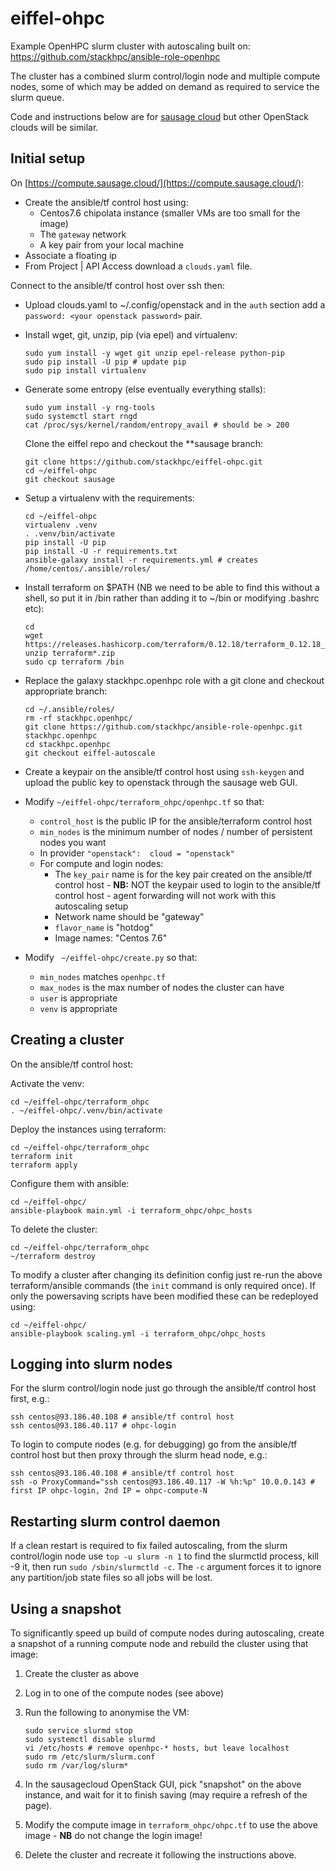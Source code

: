 # eiffel-ohpc

Example OpenHPC slurm cluster with autoscaling built on:
https://github.com/stackhpc/ansible-role-openhpc

The cluster has a combined slurm control/login node and multiple compute nodes, some of which may be added on demand as required to service the slurm queue.

Code and instructions below are for [sausage cloud](https://compute.sausage.cloud/) but other OpenStack clouds will be similar.

## Initial setup

On [https://compute.sausage.cloud/](https://compute.sausage.cloud/):

- Create the ansible/tf control host using:
  - Centos7.6 chipolata instance (smaller VMs are too small for the image)
  - The `gateway` network
  - A key pair from your local machine 
- Associate a floating ip
- From Project | API Access download a `clouds.yaml` file.

Connect to the ansible/tf control host over ssh then:
- Upload clouds.yaml to ~/.config/openstack and in the `auth` section add a `password: <your openstack password>` pair.
- Install wget, git, unzip, pip (via epel) and virtualenv:

  ```shell
  sudo yum install -y wget git unzip epel-release python-pip
  sudo pip install -U pip # update pip
  sudo pip install virtualenv
  ```

- Generate some entropy (else eventually everything stalls):

  ```shell
  sudo yum install -y rng-tools
  sudo systemctl start rngd
  cat /proc/sys/kernel/random/entropy_avail # should be > 200
  ```

  Clone the eiffel repo and checkout the **sausage branch:

  ```shell
  git clone https://github.com/stackhpc/eiffel-ohpc.git 
  cd ~/eiffel-ohpc
  git checkout sausage
  ```

- Setup a virtualenv with the requirements:

  ```shell
  cd ~/eiffel-ohpc
  virtualenv .venv
  . .venv/bin/activate
  pip install -U pip
  pip install -U -r requirements.txt
  ansible-galaxy install -r requirements.yml # creates /home/centos/.ansible/roles/
  ```

- Install terraform on $PATH (NB we need to be able to find this without a shell, so put it in /bin rather than adding it to ~/bin or modifying .bashrc etc):

  ```shell
  cd
  wget https://releases.hashicorp.com/terraform/0.12.18/terraform_0.12.18_linux_amd64.zip
  unzip terraform*.zip
  sudo cp terraform /bin
  ```

- Replace the galaxy stackhpc.openhpc role with a git clone and checkout appropriate branch:

  ```shell
  cd ~/.ansible/roles/
  rm -rf stackhpc.openhpc/
  git clone https://github.com/stackhpc/ansible-role-openhpc.git stackhpc.openhpc
  cd stackhpc.openhpc
  git checkout eiffel-autoscale
  ```

- Create a keypair on the ansible/tf control host using `ssh-keygen` and upload the public key to openstack through the sausage web GUI.

- Modify  `~/eiffel-ohpc/terraform_ohpc/openhpc.tf` so that:

    - `control_host` is the public IP for the ansible/terraform control host
    - `min_nodes` is the minimum number of nodes / number of persistent nodes you want
    - In provider `"openstack":  cloud = "openstack"`
    - For compute and login nodes:
        - The `key_pair` name is for the key pair created on the ansible/tf control host - **NB:** NOT the keypair used to login to the ansible/tf control host - agent forwarding will not work with this autoscaling setup
        - Network name should be "gateway"
        - `flavor_name` is "hotdog"
        - Image names: "Centos 7.6"

- Modify ` ~/eiffel-ohpc/create.py` so that:

    - `min_nodes` matches `openhpc.tf`
    - `max_nodes` is the max number of nodes the cluster can have
    - `user` is appropriate
    - `venv` is appropriate

## Creating a cluster

On the ansible/tf control host:

Activate the venv:

```shell
cd ~/eiffel-ohpc/terraform_ohpc
. ~/eiffel-ohpc/.venv/bin/activate
```

Deploy the instances using terraform:

```shell
cd ~/eiffel-ohpc/terraform_ohpc
terraform init
terraform apply
```

Configure them with ansible:

```shell
cd ~/eiffel-ohpc/
ansible-playbook main.yml -i terraform_ohpc/ohpc_hosts
```

To delete the cluster:

```shell
cd ~/eiffel-ohpc/terraform_ohpc
~/terraform destroy
```

To modify a cluster after changing its definition config just re-run the above terraform/ansible commands (the `init` command is only required once). If only the powersaving scripts have been modified these can be redeployed using:

```shell
cd ~/eiffel-ohpc/
ansible-playbook scaling.yml -i terraform_ohpc/ohpc_hosts
```

## Logging into slurm nodes

For the slurm control/login node just go through the ansible/tf control host first, e.g.:

```shell
ssh centos@93.186.40.108 # ansible/tf control host
ssh centos@93.186.40.117 # ohpc-login
```

To login to compute nodes (e.g. for debugging) go from the ansible/tf control host but then proxy through the slurm head node, e.g.:

```shell
ssh centos@93.186.40.108 # ansible/tf control host
ssh -o ProxyCommand="ssh centos@93.186.40.117 -W %h:%p" 10.0.0.143 # first IP ohpc-login, 2nd IP = ohpc-compute-N
```

## Restarting slurm control daemon
If a clean restart is required to fix failed autoscaling, from the slurm control/login node use `top -u slurm -n 1` to find the slurmctld process, kill -9 it, then run `sudo /sbin/slurmctld -c`. The `-c` argument forces it to ignore any partition/job state files so all jobs will be lost.

## Using a snapshot
To significantly speed up build of compute nodes during autoscaling, create a snapshot of a running compute node and rebuild the cluster using that image:

1. Create the cluster as above

2. Log in to one of the compute nodes (see above)

3. Run the following to anonymise the VM:

   ```shell
   sudo service slurmd stop
   sudo systemctl disable slurmd
   vi /etc/hosts # remove openhpc-* hosts, but leave localhost
   sudo rm /etc/slurm/slurm.conf
   sudo rm /var/log/slurm*
   ```

4. In the sausagecloud OpenStack GUI, pick "snapshot" on the above instance, and wait for it to finish saving (may require a refresh of the page).

5. Modify the compute image in `terraform_ohpc/ohpc.tf` to use the above image - **NB** do not change the login image!

6. Delete the cluster and recreate it following the instructions above.
